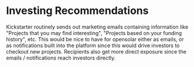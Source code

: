 # Investing Recommendations

Kickstarter routinely sends out marketing emails containing information like "Projects that you may find interesting", "Projects based on your funding history", etc. This would be nice to have for opensolar either as emails, or as notifications built into the platform since this would drive investors to checkout new projects. Recipients also get more direct exposure since the emails / notifications reach investors directly.

